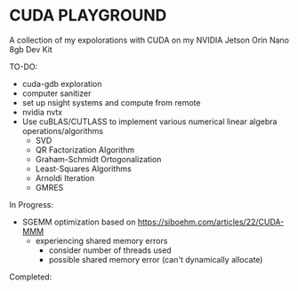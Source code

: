# CUDA PLAYGROUND
A collection of my expolorations with CUDA on my NVIDIA Jetson Orin Nano 8gb Dev Kit

TO-DO:
- cuda-gdb exploration
- computer sanitizer 
- set up nsight systems and compute from remote
- nvidia nvtx
- Use cuBLAS/CUTLASS to implement various numerical linear algebra operations/algorithms
    - SVD
    - QR Factorization Algorithm
    - Graham-Schmidt Ortogonalization
    - Least-Squares Algorithms
    - Arnoldi Iteration
    - GMRES

In Progress:
- SGEMM optimization based on https://siboehm.com/articles/22/CUDA-MMM
    - experiencing shared memory errors
        - consider number of threads used
        - possible shared memory error (can't dynamically allocate)


Completed:
